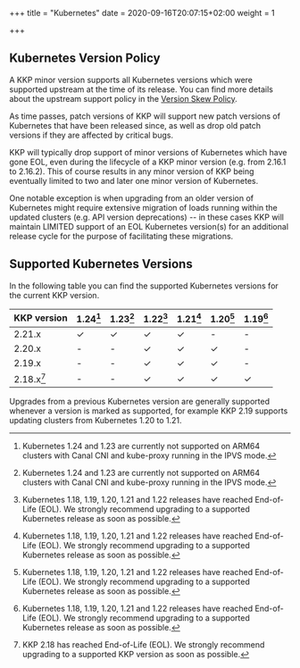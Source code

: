 +++
title = "Kubernetes"
date = 2020-09-16T20:07:15+02:00
weight = 1

+++

## Kubernetes Version Policy

A KKP minor version supports all Kubernetes versions which were supported upstream
at the time of its release. You can find more details about the upstream support
policy in the [Version Skew Policy](https://kubernetes.io/docs/setup/release/version-skew-policy/#supported-versions).

As time passes, patch versions of KKP will support new patch versions of Kubernetes
that have been released since, as well as drop old patch versions if they are
affected by critical bugs.

KKP will typically drop support of minor versions of Kubernetes which have gone EOL,
even during the lifecycle of a KKP minor version (e.g. from 2.16.1 to 2.16.2).
This of course results in any minor version of KKP being eventually limited to two
and later one minor version of Kubernetes.

One notable exception is when upgrading from an older version of Kubernetes might
require extensive migration of loads running within the updated clusters (e.g. API
version deprecations) -- in these cases KKP will maintain LIMITED support of an EOL
Kubernetes version(s) for an additional release cycle for the purpose of facilitating
these migrations.

## Supported Kubernetes Versions

In the following table you can find the supported Kubernetes versions for the
current KKP version.

| KKP version  | 1.24[^1] | 1.23[^1] | 1.22[^2] | 1.21[^2] | 1.20[^2] | 1.19[^2]   |
| ------------ | -------- | -------- | -------- | -------- | -------- | ---------- |
| 2.21.x       | ✓        | ✓        | ✓        | ✓        | -        | -          |
| 2.20.x       | -        | -        | ✓        | ✓        | ✓        | -          |
| 2.19.x       | -        | -        | ✓        | ✓        | ✓        | -          |
| 2.18.x[^3]   | -        | -        | ✓        | ✓        | ✓        | ✓          |

[^1]: Kubernetes 1.24 and 1.23 are currently not supported on ARM64 clusters with Canal CNI and kube-proxy running in the IPVS mode.

[^2]: Kubernetes 1.18, 1.19, 1.20, 1.21 and 1.22 releases have reached End-of-Life (EOL). We strongly recommend upgrading to a supported Kubernetes release as soon as possible.

[^3]: KKP 2.18 has reached End-of-Life (EOL). We strongly recommend upgrading to a supported KKP version as soon as possible.

Upgrades from a previous Kubernetes version are generally supported whenever a version is marked as supported, for example KKP 2.19 supports updating clusters from Kubernetes 1.20 to 1.21.
